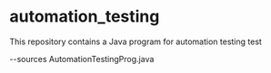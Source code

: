 # automation_testing
This repository contains a Java program for automation testing test

--sources
    AutomationTestingProg.java
